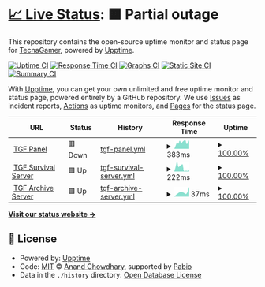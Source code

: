 # [📈 Live Status](https://status.tgforever.net): <!--live status--> **🟧 Partial outage**

This repository contains the open-source uptime monitor and status page for [TecnaGamer](www.TecnaGamer.com), powered by [Upptime](https://github.com/upptime/upptime).

[![Uptime CI](https://github.com/tecnagamer/tgf-status/workflows/Uptime%20CI/badge.svg)](https://github.com/tecnagamer/tgf-status/actions?query=workflow%3A%22Uptime+CI%22)
[![Response Time CI](https://github.com/tecnagamer/tgf-status/workflows/Response%20Time%20CI/badge.svg)](https://github.com/tecnagamer/tgf-status/actions?query=workflow%3A%22Response+Time+CI%22)
[![Graphs CI](https://github.com/tecnagamer/tgf-status/workflows/Graphs%20CI/badge.svg)](https://github.com/tecnagamer/tgf-status/actions?query=workflow%3A%22Graphs+CI%22)
[![Static Site CI](https://github.com/tecnagamer/tgf-status/workflows/Static%20Site%20CI/badge.svg)](https://github.com/tecnagamer/tgf-status/actions?query=workflow%3A%22Static+Site+CI%22)
[![Summary CI](https://github.com/tecnagamer/tgf-status/workflows/Summary%20CI/badge.svg)](https://github.com/tecnagamer/tgf-status/actions?query=workflow%3A%22Summary+CI%22)

With [Upptime](https://upptime.js.org), you can get your own unlimited and free uptime monitor and status page, powered entirely by a GitHub repository. We use [Issues](https://github.com/tecnagamer/tgf-status/issues) as incident reports, [Actions](https://github.com/tecnagamer/tgf-status/actions) as uptime monitors, and [Pages](https://status.tgforever.net) for the status page.

<!--start: status pages-->
<!-- This summary is generated by Upptime (https://github.com/upptime/upptime) -->
<!-- Do not edit this manually, your changes will be overwritten -->
<!-- prettier-ignore -->
| URL | Status | History | Response Time | Uptime |
| --- | ------ | ------- | ------------- | ------ |
| <img alt="" src="https://icons.duckduckgo.com/ip3/panel.tgforever.net.ico" height="13"> [TGF Panel](https://panel.tgforever.net) | 🟥 Down | [tgf-panel.yml](https://github.com/TecnaGamer/tgf-status/commits/HEAD/history/tgf-panel.yml) | <details><summary><img alt="Response time graph" src="./graphs/tgf-panel/response-time-week.png" height="20"> 383ms</summary><br><a href="https://status.tgforever.net/history/tgf-panel"><img alt="Response time 383" src="https://img.shields.io/endpoint?url=https%3A%2F%2Fraw.githubusercontent.com%2FTecnaGamer%2Ftgf-status%2FHEAD%2Fapi%2Ftgf-panel%2Fresponse-time.json"></a><br><a href="https://status.tgforever.net/history/tgf-panel"><img alt="24-hour response time 507" src="https://img.shields.io/endpoint?url=https%3A%2F%2Fraw.githubusercontent.com%2FTecnaGamer%2Ftgf-status%2FHEAD%2Fapi%2Ftgf-panel%2Fresponse-time-day.json"></a><br><a href="https://status.tgforever.net/history/tgf-panel"><img alt="7-day response time 383" src="https://img.shields.io/endpoint?url=https%3A%2F%2Fraw.githubusercontent.com%2FTecnaGamer%2Ftgf-status%2FHEAD%2Fapi%2Ftgf-panel%2Fresponse-time-week.json"></a><br><a href="https://status.tgforever.net/history/tgf-panel"><img alt="30-day response time 383" src="https://img.shields.io/endpoint?url=https%3A%2F%2Fraw.githubusercontent.com%2FTecnaGamer%2Ftgf-status%2FHEAD%2Fapi%2Ftgf-panel%2Fresponse-time-month.json"></a><br><a href="https://status.tgforever.net/history/tgf-panel"><img alt="1-year response time 383" src="https://img.shields.io/endpoint?url=https%3A%2F%2Fraw.githubusercontent.com%2FTecnaGamer%2Ftgf-status%2FHEAD%2Fapi%2Ftgf-panel%2Fresponse-time-year.json"></a></details> | <details><summary><a href="https://status.tgforever.net/history/tgf-panel">100.00%</a></summary><a href="https://status.tgforever.net/history/tgf-panel"><img alt="All-time uptime 100.00%" src="https://img.shields.io/endpoint?url=https%3A%2F%2Fraw.githubusercontent.com%2FTecnaGamer%2Ftgf-status%2FHEAD%2Fapi%2Ftgf-panel%2Fuptime.json"></a><br><a href="https://status.tgforever.net/history/tgf-panel"><img alt="24-hour uptime 99.98%" src="https://img.shields.io/endpoint?url=https%3A%2F%2Fraw.githubusercontent.com%2FTecnaGamer%2Ftgf-status%2FHEAD%2Fapi%2Ftgf-panel%2Fuptime-day.json"></a><br><a href="https://status.tgforever.net/history/tgf-panel"><img alt="7-day uptime 100.00%" src="https://img.shields.io/endpoint?url=https%3A%2F%2Fraw.githubusercontent.com%2FTecnaGamer%2Ftgf-status%2FHEAD%2Fapi%2Ftgf-panel%2Fuptime-week.json"></a><br><a href="https://status.tgforever.net/history/tgf-panel"><img alt="30-day uptime 100.00%" src="https://img.shields.io/endpoint?url=https%3A%2F%2Fraw.githubusercontent.com%2FTecnaGamer%2Ftgf-status%2FHEAD%2Fapi%2Ftgf-panel%2Fuptime-month.json"></a><br><a href="https://status.tgforever.net/history/tgf-panel"><img alt="1-year uptime 100.00%" src="https://img.shields.io/endpoint?url=https%3A%2F%2Fraw.githubusercontent.com%2FTecnaGamer%2Ftgf-status%2FHEAD%2Fapi%2Ftgf-panel%2Fuptime-year.json"></a></details>
| <img alt="" src="https://icons.duckduckgo.com/ip3/null.ico" height="13"> [TGF Survival Server](mc.tgforever.net) | 🟩 Up | [tgf-survival-server.yml](https://github.com/TecnaGamer/tgf-status/commits/HEAD/history/tgf-survival-server.yml) | <details><summary><img alt="Response time graph" src="./graphs/tgf-survival-server/response-time-week.png" height="20"> 222ms</summary><br><a href="https://status.tgforever.net/history/tgf-survival-server"><img alt="Response time 222" src="https://img.shields.io/endpoint?url=https%3A%2F%2Fraw.githubusercontent.com%2FTecnaGamer%2Ftgf-status%2FHEAD%2Fapi%2Ftgf-survival-server%2Fresponse-time.json"></a><br><a href="https://status.tgforever.net/history/tgf-survival-server"><img alt="24-hour response time 75" src="https://img.shields.io/endpoint?url=https%3A%2F%2Fraw.githubusercontent.com%2FTecnaGamer%2Ftgf-status%2FHEAD%2Fapi%2Ftgf-survival-server%2Fresponse-time-day.json"></a><br><a href="https://status.tgforever.net/history/tgf-survival-server"><img alt="7-day response time 222" src="https://img.shields.io/endpoint?url=https%3A%2F%2Fraw.githubusercontent.com%2FTecnaGamer%2Ftgf-status%2FHEAD%2Fapi%2Ftgf-survival-server%2Fresponse-time-week.json"></a><br><a href="https://status.tgforever.net/history/tgf-survival-server"><img alt="30-day response time 222" src="https://img.shields.io/endpoint?url=https%3A%2F%2Fraw.githubusercontent.com%2FTecnaGamer%2Ftgf-status%2FHEAD%2Fapi%2Ftgf-survival-server%2Fresponse-time-month.json"></a><br><a href="https://status.tgforever.net/history/tgf-survival-server"><img alt="1-year response time 222" src="https://img.shields.io/endpoint?url=https%3A%2F%2Fraw.githubusercontent.com%2FTecnaGamer%2Ftgf-status%2FHEAD%2Fapi%2Ftgf-survival-server%2Fresponse-time-year.json"></a></details> | <details><summary><a href="https://status.tgforever.net/history/tgf-survival-server">100.00%</a></summary><a href="https://status.tgforever.net/history/tgf-survival-server"><img alt="All-time uptime 100.00%" src="https://img.shields.io/endpoint?url=https%3A%2F%2Fraw.githubusercontent.com%2FTecnaGamer%2Ftgf-status%2FHEAD%2Fapi%2Ftgf-survival-server%2Fuptime.json"></a><br><a href="https://status.tgforever.net/history/tgf-survival-server"><img alt="24-hour uptime 100.00%" src="https://img.shields.io/endpoint?url=https%3A%2F%2Fraw.githubusercontent.com%2FTecnaGamer%2Ftgf-status%2FHEAD%2Fapi%2Ftgf-survival-server%2Fuptime-day.json"></a><br><a href="https://status.tgforever.net/history/tgf-survival-server"><img alt="7-day uptime 100.00%" src="https://img.shields.io/endpoint?url=https%3A%2F%2Fraw.githubusercontent.com%2FTecnaGamer%2Ftgf-status%2FHEAD%2Fapi%2Ftgf-survival-server%2Fuptime-week.json"></a><br><a href="https://status.tgforever.net/history/tgf-survival-server"><img alt="30-day uptime 100.00%" src="https://img.shields.io/endpoint?url=https%3A%2F%2Fraw.githubusercontent.com%2FTecnaGamer%2Ftgf-status%2FHEAD%2Fapi%2Ftgf-survival-server%2Fuptime-month.json"></a><br><a href="https://status.tgforever.net/history/tgf-survival-server"><img alt="1-year uptime 100.00%" src="https://img.shields.io/endpoint?url=https%3A%2F%2Fraw.githubusercontent.com%2FTecnaGamer%2Ftgf-status%2FHEAD%2Fapi%2Ftgf-survival-server%2Fuptime-year.json"></a></details>
| <img alt="" src="https://icons.duckduckgo.com/ip3/null.ico" height="13"> [TGF Archive Server](archive.tgforever.net) | 🟩 Up | [tgf-archive-server.yml](https://github.com/TecnaGamer/tgf-status/commits/HEAD/history/tgf-archive-server.yml) | <details><summary><img alt="Response time graph" src="./graphs/tgf-archive-server/response-time-week.png" height="20"> 37ms</summary><br><a href="https://status.tgforever.net/history/tgf-archive-server"><img alt="Response time 37" src="https://img.shields.io/endpoint?url=https%3A%2F%2Fraw.githubusercontent.com%2FTecnaGamer%2Ftgf-status%2FHEAD%2Fapi%2Ftgf-archive-server%2Fresponse-time.json"></a><br><a href="https://status.tgforever.net/history/tgf-archive-server"><img alt="24-hour response time 76" src="https://img.shields.io/endpoint?url=https%3A%2F%2Fraw.githubusercontent.com%2FTecnaGamer%2Ftgf-status%2FHEAD%2Fapi%2Ftgf-archive-server%2Fresponse-time-day.json"></a><br><a href="https://status.tgforever.net/history/tgf-archive-server"><img alt="7-day response time 37" src="https://img.shields.io/endpoint?url=https%3A%2F%2Fraw.githubusercontent.com%2FTecnaGamer%2Ftgf-status%2FHEAD%2Fapi%2Ftgf-archive-server%2Fresponse-time-week.json"></a><br><a href="https://status.tgforever.net/history/tgf-archive-server"><img alt="30-day response time 37" src="https://img.shields.io/endpoint?url=https%3A%2F%2Fraw.githubusercontent.com%2FTecnaGamer%2Ftgf-status%2FHEAD%2Fapi%2Ftgf-archive-server%2Fresponse-time-month.json"></a><br><a href="https://status.tgforever.net/history/tgf-archive-server"><img alt="1-year response time 37" src="https://img.shields.io/endpoint?url=https%3A%2F%2Fraw.githubusercontent.com%2FTecnaGamer%2Ftgf-status%2FHEAD%2Fapi%2Ftgf-archive-server%2Fresponse-time-year.json"></a></details> | <details><summary><a href="https://status.tgforever.net/history/tgf-archive-server">100.00%</a></summary><a href="https://status.tgforever.net/history/tgf-archive-server"><img alt="All-time uptime 100.00%" src="https://img.shields.io/endpoint?url=https%3A%2F%2Fraw.githubusercontent.com%2FTecnaGamer%2Ftgf-status%2FHEAD%2Fapi%2Ftgf-archive-server%2Fuptime.json"></a><br><a href="https://status.tgforever.net/history/tgf-archive-server"><img alt="24-hour uptime 100.00%" src="https://img.shields.io/endpoint?url=https%3A%2F%2Fraw.githubusercontent.com%2FTecnaGamer%2Ftgf-status%2FHEAD%2Fapi%2Ftgf-archive-server%2Fuptime-day.json"></a><br><a href="https://status.tgforever.net/history/tgf-archive-server"><img alt="7-day uptime 100.00%" src="https://img.shields.io/endpoint?url=https%3A%2F%2Fraw.githubusercontent.com%2FTecnaGamer%2Ftgf-status%2FHEAD%2Fapi%2Ftgf-archive-server%2Fuptime-week.json"></a><br><a href="https://status.tgforever.net/history/tgf-archive-server"><img alt="30-day uptime 100.00%" src="https://img.shields.io/endpoint?url=https%3A%2F%2Fraw.githubusercontent.com%2FTecnaGamer%2Ftgf-status%2FHEAD%2Fapi%2Ftgf-archive-server%2Fuptime-month.json"></a><br><a href="https://status.tgforever.net/history/tgf-archive-server"><img alt="1-year uptime 100.00%" src="https://img.shields.io/endpoint?url=https%3A%2F%2Fraw.githubusercontent.com%2FTecnaGamer%2Ftgf-status%2FHEAD%2Fapi%2Ftgf-archive-server%2Fuptime-year.json"></a></details>

<!--end: status pages-->

[**Visit our status website →**](https://status.tgforever.net)

## 📄 License

- Powered by: [Upptime](https://github.com/upptime/upptime)
- Code: [MIT](./LICENSE) © [Anand Chowdhary](https://anandchowdhary.com), supported by [Pabio](https://pabio.com)
- Data in the `./history` directory: [Open Database License](https://opendatacommons.org/licenses/odbl/1-0/)
